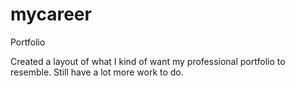 # mycareer
Portfolio 

Created a layout of what I kind of want my professional portfolio to resemble. Still have a lot more work to do.